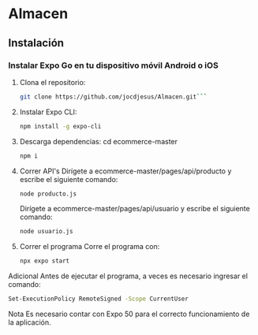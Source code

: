 # Almacen

## Instalación

### Instalar Expo Go en tu dispositivo móvil Android o iOS

1. Clona el repositorio:
   ```bash
   git clone https://github.com/jocdjesus/Almacen.git```
2. Instalar Expo CLI:
   ```bash
   npm install -g expo-cli
   ```
3. Descarga dependencias:
   cd ecommerce-master
   ```bash
   npm i
   ```
4. Correr API's
   Dirígete a ecommerce-master/pages/api/producto y escribe el siguiente comando:
   ```bash
   node producto.js
   ```
   Dirígete a ecommerce-master/pages/api/usuario y escribe el siguiente comando:
   ```bash
   node usuario.js
   ```
5. Correr el programa
   Corre el programa con:
   ```bash
   npx expo start
   ```
Adicional
   Antes de ejecutar el programa, a veces es necesario ingresar el comando:
   ```bash
   Set-ExecutionPolicy RemoteSigned -Scope CurrentUser
   ```
Nota
Es necesario contar con Expo 50 para el correcto funcionamiento de la aplicación.
